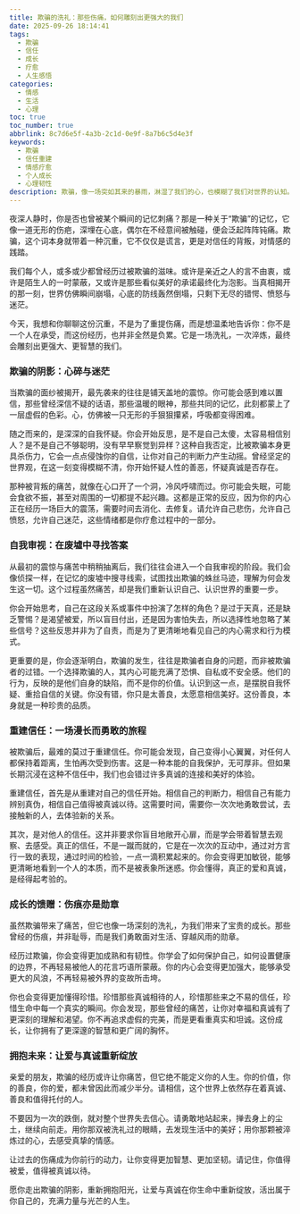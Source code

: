 ```yaml
---
title: 欺骗的洗礼：那些伤痛，如何雕刻出更强大的我们
date: 2025-09-26 18:14:41
tags:
  - 欺骗
  - 信任
  - 成长
  - 疗愈
  - 人生感悟
categories:
  - 情感
  - 生活
  - 心理
toc: true
toc_number: true
abbrlink: 8c7d6e5f-4a3b-2c1d-0e9f-8a7b6c5d4e3f
keywords:
  - 欺骗
  - 信任重建
  - 情感疗愈
  - 个人成长
  - 心理韧性
description: 欺骗，像一场突如其来的暴雨，淋湿了我们的心，也模糊了我们对世界的认知。当信任的基石轰然倒塌，我们该如何面对内心的破碎与迷茫？这篇文章，不为指责，只为陪伴你走过那段艰难的旅程，从伤痛中汲取力量，重新学会爱与被爱，让每一次跌倒都成为通往更强大自我的阶梯。
---
```


夜深人静时，你是否也曾被某个瞬间的记忆刺痛？那是一种关于“欺骗”的记忆，它像一道无形的伤疤，深埋在心底，偶尔在不经意间被触碰，便会泛起阵阵钝痛。欺骗，这个词本身就带着一种沉重，它不仅仅是谎言，更是对信任的背叛，对情感的践踏。

我们每个人，或多或少都曾经历过被欺骗的滋味。或许是亲近之人的言不由衷，或许是陌生人的一时蒙蔽，又或许是那些看似美好的承诺最终化为泡影。当真相揭开的那一刻，世界仿佛瞬间崩塌，心底的防线轰然倒塌，只剩下无尽的错愕、愤怒与迷茫。

今天，我想和你聊聊这份沉重，不是为了重提伤痛，而是想温柔地告诉你：你不是一个人在承受，而这份经历，也并非全然是负累。它是一场洗礼，一次淬炼，最终会雕刻出更强大、更智慧的我们。

### 欺骗的阴影：心碎与迷茫

当欺骗的面纱被揭开，最先袭来的往往是铺天盖地的震惊。你可能会感到难以置信，那些曾经深信不疑的话语，那些温暖的眼神，那些共同的记忆，此刻都蒙上了一层虚假的色彩。心，仿佛被一只无形的手狠狠攥紧，呼吸都变得困难。

随之而来的，是深深的自我怀疑。你会开始反思，是不是自己太傻，太容易相信别人？是不是自己不够聪明，没有早早察觉到异样？这种自我否定，比被欺骗本身更具杀伤力，它会一点点侵蚀你的自信，让你对自己的判断力产生动摇。曾经坚定的世界观，在这一刻变得模糊不清，你开始怀疑人性的善恶，怀疑真诚是否存在。

那种被背叛的痛苦，就像在心口开了一个洞，冷风呼啸而过。你可能会失眠，可能会食欲不振，甚至对周围的一切都提不起兴趣。这都是正常的反应，因为你的内心正在经历一场巨大的震荡，需要时间去消化、去修复。请允许自己悲伤，允许自己愤怒，允许自己迷茫，这些情绪都是你疗愈过程中的一部分。

### 自我审视：在废墟中寻找答案

从最初的震惊与痛苦中稍稍抽离后，我们往往会进入一个自我审视的阶段。我们会像侦探一样，在记忆的废墟中搜寻线索，试图找出欺骗的蛛丝马迹，理解为何会发生这一切。这个过程虽然痛苦，却是我们重新认识自己、认识世界的重要一步。

你会开始思考，自己在这段关系或事件中扮演了怎样的角色？是过于天真，还是缺乏警惕？是渴望被爱，所以盲目付出，还是因为害怕失去，所以选择性地忽略了某些信号？这些反思并非为了自责，而是为了更清晰地看见自己的内心需求和行为模式。

更重要的是，你会逐渐明白，欺骗的发生，往往是欺骗者自身的问题，而非被欺骗者的过错。一个选择欺骗的人，其内心可能充满了恐惧、自私或不安全感。他们的行为，反映的是他们自身的缺陷，而不是你的价值。认识到这一点，是摆脱自我怀疑、重拾自信的关键。你没有错，你只是太善良，太愿意相信美好。这份善良，本身就是一种珍贵的品质。

### 重建信任：一场漫长而勇敢的旅程

被欺骗后，最难的莫过于重建信任。你可能会发现，自己变得小心翼翼，对任何人都保持着距离，生怕再次受到伤害。这是一种本能的自我保护，无可厚非。但如果长期沉浸在这种不信任中，我们也会错过许多真诚的连接和美好的体验。

重建信任，首先是从重建对自己的信任开始。相信自己的判断力，相信自己有能力辨别真伪，相信自己值得被真诚以待。这需要时间，需要你一次次地勇敢尝试，去接触新的人，去体验新的关系。

其次，是对他人的信任。这并非要求你盲目地敞开心扉，而是学会带着智慧去观察、去感受。真正的信任，不是一蹴而就的，它是在一次次的互动中，通过对方言行一致的表现，通过时间的检验，一点一滴积累起来的。你会变得更加敏锐，能够更清晰地看到一个人的本质，而不是被表象所迷惑。你会懂得，真正的爱和真诚，是经得起考验的。

### 成长的馈赠：伤痕亦是勋章

虽然欺骗带来了痛苦，但它也像一场深刻的洗礼，为我们带来了宝贵的成长。那些曾经的伤痕，并非耻辱，而是我们勇敢面对生活、穿越风雨的勋章。

经历过欺骗，你会变得更加成熟和有韧性。你学会了如何保护自己，如何设置健康的边界，不再轻易被他人的花言巧语所蒙蔽。你的内心会变得更加强大，能够承受更大的风浪，不再轻易被外界的变故所击垮。

你也会变得更加懂得珍惜。珍惜那些真诚相待的人，珍惜那些来之不易的信任，珍惜生命中每一个真实的瞬间。你会发现，那些曾经的痛苦，让你对幸福和真诚有了更深刻的理解和渴望。你不再追求虚假的完美，而是更看重真实和坦诚。这份成长，让你拥有了更深邃的智慧和更广阔的胸怀。

### 拥抱未来：让爱与真诚重新绽放

亲爱的朋友，欺骗的经历或许让你痛苦，但它绝不能定义你的人生。你的价值，你的善良，你的爱，都未曾因此而减少半分。请相信，这个世界上依然存在着真诚、善良和值得托付的人。

不要因为一次的跌倒，就对整个世界失去信心。请勇敢地站起来，掸去身上的尘土，继续向前走。用你那双被洗礼过的眼睛，去发现生活中的美好；用你那颗被淬炼过的心，去感受真挚的情感。

让过去的伤痛成为你前行的动力，让你变得更加智慧、更加坚韧。请记住，你值得被爱，值得被真诚以待。

愿你走出欺骗的阴影，重新拥抱阳光，让爱与真诚在你生命中重新绽放，活出属于你自己的，充满力量与光芒的人生。